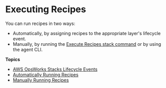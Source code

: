 # Executing Recipes<a name="workingcookbook-executing"></a>

You can run recipes in two ways:
+ Automatically, by assigning recipes to the appropriate layer's lifecycle event\.
+ Manually, by running the [Execute Recipes stack command](workingstacks-commands.md) or by using the agent CLI\.

**Topics**
+ [AWS OpsWorks Stacks Lifecycle Events](workingcookbook-events.md)
+ [Automatically Running Recipes](workingcookbook-assigningcustom.md)
+ [Manually Running Recipes](workingcookbook-manual.md)